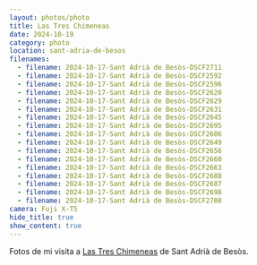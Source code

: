 ```yaml
---
layout: photos/photo
title: Las Tres Chimeneas
date: 2024-10-19
category: photo
location: sant-adria-de-besos
filenames:
  - filename: 2024-10-17-Sant Adrià de Besòs-DSCF2711
  - filename: 2024-10-17-Sant Adrià de Besòs-DSCF2592
  - filename: 2024-10-17-Sant Adrià de Besòs-DSCF2596
  - filename: 2024-10-17-Sant Adrià de Besòs-DSCF2620
  - filename: 2024-10-17-Sant Adrià de Besòs-DSCF2629
  - filename: 2024-10-17-Sant Adrià de Besòs-DSCF2631
  - filename: 2024-10-17-Sant Adrià de Besòs-DSCF2645
  - filename: 2024-10-17-Sant Adrià de Besòs-DSCF2695
  - filename: 2024-10-17-Sant Adrià de Besòs-DSCF2606
  - filename: 2024-10-17-Sant Adrià de Besòs-DSCF2649
  - filename: 2024-10-17-Sant Adrià de Besòs-DSCF2656
  - filename: 2024-10-17-Sant Adrià de Besòs-DSCF2660
  - filename: 2024-10-17-Sant Adrià de Besòs-DSCF2663
  - filename: 2024-10-17-Sant Adrià de Besòs-DSCF2688
  - filename: 2024-10-17-Sant Adrià de Besòs-DSCF2687
  - filename: 2024-10-17-Sant Adrià de Besòs-DSCF2698
  - filename: 2024-10-17-Sant Adrià de Besòs-DSCF2708
camera: Fuji X-T5
hide_title: true
show_content: true
---
```


Fotos de mi visita a [Las Tres Chimeneas](https://www.manifesta15.org/es/sedes/las-tres-chimeneas) de Sant Adrià de Besòs.
